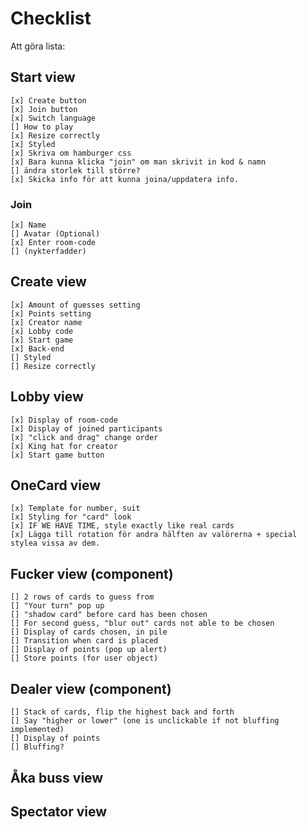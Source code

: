 # Checklist

Att göra lista:

## Start view

    [x] Create button
    [x] Join button
    [x] Switch language
    [] How to play
    [x] Resize correctly
    [x] Styled
    [x] Skriva om hamburger css
    [x] Bara kunna klicka "join" om man skrivit in kod & namn
    [] ändra storlek till större?
    [x] Skicka info för att kunna joina/uppdatera info.

### Join

    [x] Name
    [] Avatar (Optional)
    [x] Enter room-code
    [] (nykterfadder)

## Create view

    [x] Amount of guesses setting
    [x] Points setting
    [x] Creator name
    [x] Lobby code
    [x] Start game
    [x] Back-end
    [] Styled
    [] Resize correctly

## Lobby view

    [x] Display of room-code
    [x] Display of joined participants
    [x] "click and drag" change order
    [x] King hat for creator
    [x] Start game button

## OneCard view

    [x] Template for number, suit
    [x] Styling for "card" look
    [x] IF WE HAVE TIME, style exactly like real cards
    [x] Lägga till rotation för andra hälften av valörerna + special stylea vissa av dem.

## Fucker view (component)

    [] 2 rows of cards to guess from
    [] "Your turn" pop up
    [] "shadow card" before card has been chosen
    [] For second guess, "blur out" cards not able to be chosen
    [] Display of cards chosen, in pile
    [] Transition when card is placed
    [] Display of points (pop up alert)
    [] Store points (for user object)

## Dealer view (component)

    [] Stack of cards, flip the highest back and forth
    [] Say "higher or lower" (one is unclickable if not bluffing implemented)
    [] Display of points
    [] Bluffing?

## Åka buss view

## Spectator view
